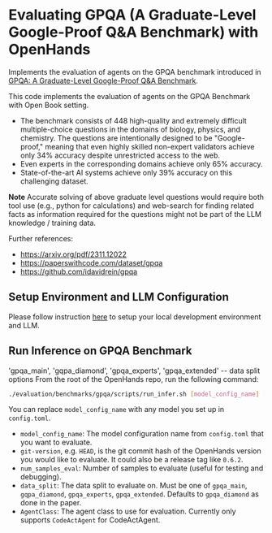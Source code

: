 # Evaluating GPQA (A Graduate-Level Google-Proof Q&A Benchmark) with OpenHands

Implements the evaluation of agents on the GPQA benchmark introduced in [GPQA: A Graduate-Level Google-Proof Q&A Benchmark](https://arxiv.org/abs/2308.07124).

This code implements the evaluation of agents on the GPQA Benchmark with Open Book setting.
- The benchmark consists of 448 high-quality and extremely difficult multiple-choice questions in the domains of biology, physics, and chemistry. The questions are intentionally designed to be "Google-proof," meaning that even highly skilled non-expert validators achieve only 34% accuracy despite unrestricted access to the web.
- Even experts in the corresponding domains achieve only 65% accuracy.
- State-of-the-art AI systems achieve only 39% accuracy on this challenging dataset.

**Note**
Accurate solving of above graduate level questions would require both tool use (e.g., python for calculations) and web-search for finding related facts as information required for the questions might not be part of the LLM knowledge / training data.

Further references:
- https://arxiv.org/pdf/2311.12022
- https://paperswithcode.com/dataset/gpqa
- https://github.com/idavidrein/gpqa

## Setup Environment and LLM Configuration

Please follow instruction [here](../README.md#setup) to setup your local development environment and LLM.

## Run Inference on GPQA Benchmark
'gpqa_main', 'gqpa_diamond', 'gpqa_experts', 'gpqa_extended' -- data split options
From the root of the OpenHands repo, run the following command:
```bash
./evaluation/benchmarks/gpqa/scripts/run_infer.sh [model_config_name] [git-version] [num_samples_eval] [data_split] [AgentClass]
```
You can replace `model_config_name` with any model you set up in `config.toml`.

- `model_config_name`: The model configuration name from `config.toml` that you want to evaluate.
- `git-version`, e.g. `HEAD`, is the git commit hash of the OpenHands version you would
like to evaluate. It could also be a release tag like `0.6.2`.
- `num_samples_eval`: Number of samples to evaluate (useful for testing and debugging).
- `data_split`: The data split to evaluate on. Must be one of `gpqa_main`, `gqpa_diamond`, `gpqa_experts`, `gpqa_extended`. Defaults to `gpqa_diamond` as done in the paper.
- `AgentClass`: The agent class to use for evaluation. Currently only supports `CodeActAgent` for CodeActAgent.

